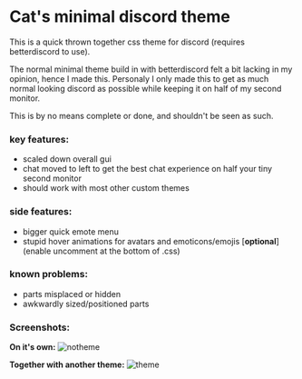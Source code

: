 # Cat's minimal discord theme
This is a quick thrown together css theme for discord (requires betterdiscord to use).

The normal minimal theme build in with betterdiscord felt a bit lacking in my opinion, hence 
I made this.
Personaly I only made this to get as much normal looking discord as possible while keeping it on half of my second monitor.

This is by no means complete or done, and shouldn't be seen as such.

### key features:
* scaled down overall gui
* chat moved to left to get the best chat experience on half your tiny second monitor
* should work with most other custom themes

### side features:
* bigger quick emote menu
* stupid hover animations for avatars and emoticons/emojis [**optional**] (enable uncomment at the bottom of .css)

### known problems:
* parts misplaced or hidden
* awkwardly sized/positioned parts

### Screenshots:
**On it's own:** 
![notheme](https://files.catbox.moe/rtfj5c.png)

**Together with another theme:**
![theme](https://files.catbox.moe/tl6i82.png)